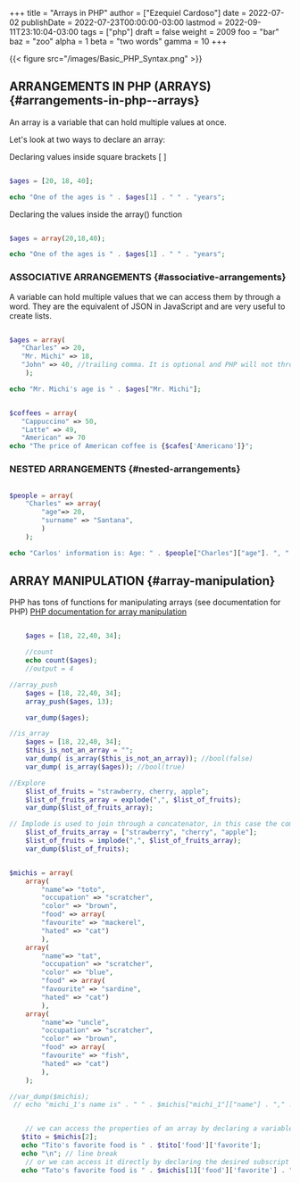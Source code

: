 +++
title = "Arrays in PHP"
author = ["Ezequiel Cardoso"]
date = 2022-07-02
publishDate = 2022-07-23T00:00:00-03:00
lastmod = 2022-09-11T23:10:04-03:00
tags = ["php"]
draft = false
weight = 2009
foo = "bar"
baz = "zoo"
alpha = 1
beta = "two words"
gamma = 10
+++

{{< figure src="/images/Basic_PHP_Syntax.png" >}}


## ARRANGEMENTS IN PHP (ARRAYS) {#arrangements-in-php--arrays}

An array is a variable that can hold multiple values at once.

Let's look at two ways to declare an array:

Declaring values inside square brackets [ ]

```php

$ages = [20, 18, 40];

echo "One of the ages is " . $ages[1] . " " . "years";
```

Declaring the values inside the array() function

```php

$ages = array(20,18,40);

echo "One of the ages is " . $ages[1] . " " . "years";
```


### ASSOCIATIVE ARRANGEMENTS {#associative-arrangements}

A variable can hold multiple values ​​that we can access them by
through a word. They are the equivalent of JSON in JavaScript and are very useful
to create lists.

```php

$ages = array(
   "Charles" => 20,
   "Mr. Michi" => 18,
   "John" => 40, //trailing comma. It is optional and PHP will not throw an error.
    );

echo "Mr. Michi's age is " . $ages["Mr. Michi"];
```

```php

$coffees = array(
   "Cappuccino" => 50,
   "Latte" => 49,
   "American" => 70
echo "The price of American coffee is {$cafes['Americano']}";
```


### NESTED ARRANGEMENTS {#nested-arrangements}

```php

$people = array(
    "Charles" => array(
        "age"=> 20,
        "surname" => "Santana",
        )
    );

echo "Carlos' information is: Age: " . $people["Charles"]["age"]. ", " . "Surname: " . $people["Carlos"]["surname"];
```


## ARRAY MANIPULATION {#array-manipulation}

PHP has tons of functions for manipulating arrays (see documentation for
PHP) [PHP documentation for array manipulation]()

```php

    $ages = [18, 22,40, 34];

    //count
    echo count($ages);
    //output = 4
```

```php
//array_push
    $ages = [18, 22,40, 34];
    array_push($ages, 13);

    var_dump($ages);
```

```php
//is_array
    $ages = [18, 22,40, 34];
    $this_is_not_an_array = "";
    var_dump( is_array($this_is_not_an_array)); //bool(false)
    var_dump( is_array($ages)); //bool(true)
```

```php
//Explore
    $list_of_fruits = "strawberry, cherry, apple";
    $list_of_fruits_array = explode(",", $list_of_fruits);
    var_dump($list_of_fruits_array);
```

```php
// Implode is used to join through a concatenator, in this case the comma.
    $list_of_fruits_array = ["strawberry", "cherry", "apple"];
    $list_of_fruits = implode(",", $list_of_fruits_array);
    var_dump($list_of_fruits);
```

```php

$michis = array(
    array(
        "name"=> "toto",
        "occupation" => "scratcher",
        "color" => "brown",
        "food" => array(
        "favourite" => "mackerel",
        "hated" => "cat")
        ),
    array(
        "name"=> "tat",
        "occupation" => "scratcher",
        "color" => "blue",
        "food" => array(
        "favourite" => "sardine",
        "hated" => "cat")
        ),
    array(
        "name"=> "uncle",
        "occupation" => "scratcher",
        "color" => "brown",
        "food" => array(
        "favourite" => "fish",
        "hated" => "cat")
        ),
    );

//var_dump($michis);
 // echo "michi_1's name is" . " " . $michis["michi_1"]["name"] . "," . " " . "his occupation is" . " " . $michis["michi_1"]["occupation"] . "," . " " . "its color is" . " " . $michis["michi_1"]["color"]. "," . " " . "Her favorite food is" . " " . $michis["michi_1"]["food"]["favorite"]. "," . " " . "and his hated food is". " " . $michis["michi_1"]["food"]["hated"]. ".";


    // we can access the properties of an array by declaring a variable with the subscript we want to access, followed by the values ​​we want to know
   $tito = $michis[2];
   echo "Tito's favorite food is " . $tito['food']['favorite'];
   echo "\n"; // line break
    // or we can access it directly by declaring the desired subscript followed by the values ​​we want to access.
   echo "Tato's favorite food is " . $michis[1]['food']['favorite'] . "and his favorite color is". $michis[1]['color'];
```

[//]: # "Exported with love from a post written in Org mode"
[//]: # "- https://github.com/kaushalmodi/ox-hugo"
